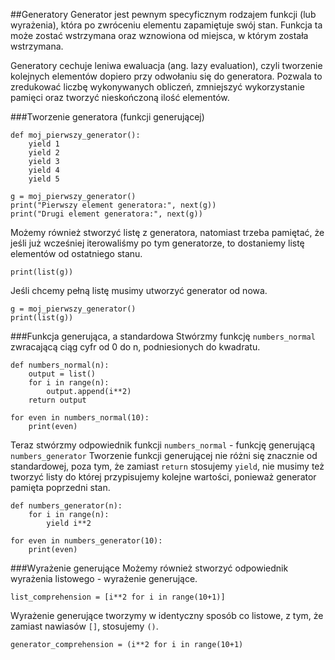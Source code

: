 ##Generatory
Generator jest pewnym specyficznym rodzajem funkcji (lub wyrażenia), która po zwróceniu elementu zapamiętuje 
swój stan. Funkcja ta może zostać wstrzymana oraz wznowiona od miejsca, w którym została wstrzymana.

Generatory cechuje leniwa ewaluacja (ang. lazy evaluation), czyli tworzenie kolejnych elementów 
dopiero przy odwołaniu się do generatora. Pozwala to zredukować liczbę wykonywanych obliczeń, 
zmniejszyć wykorzystanie pamięci oraz tworzyć nieskończoną ilość elementów.

###Tworzenie generatora (funkcji generującej)

```
def moj_pierwszy_generator():
    yield 1
    yield 2
    yield 3
    yield 4
    yield 5
```
```
g = moj_pierwszy_generator()
print("Pierwszy element generatora:", next(g))
print("Drugi element generatora:", next(g))
```
Możemy również stworzyć listę z generatora, natomiast trzeba pamiętać, że jeśli już wcześniej 
iterowaliśmy po tym generatorze, to dostaniemy listę elementów od ostatniego stanu.
```
print(list(g))
```
Jeśli chcemy pełną listę musimy utworzyć generator od nowa.
```
g = moj_pierwszy_generator()
print(list(g))
```
###Funkcja generująca, a standardowa
Stwórzmy funkcję ```numbers_normal``` zwracającą ciąg cyfr od 0 do n, podniesionych do kwadratu.
```
def numbers_normal(n):
    output = list()
    for i in range(n):
        output.append(i**2)
    return output
    
for even in numbers_normal(10):
    print(even)
```
Teraz stwórzmy odpowiednik funkcji ```numbers_normal``` - funkcję generującą ```numbers_generator```
Tworzenie funkcji generującej nie różni się znacznie od standardowej, poza tym, że zamiast ```return```
stosujemy ```yield```, nie musimy też tworzyć listy do której przypisujemy kolejne wartości, ponieważ 
generator pamięta poprzedni stan.
```
def numbers_generator(n):
    for i in range(n):
        yield i**2

for even in numbers_generator(10):
    print(even)
```

###Wyrażenie generujące
Możemy również stworzyć odpowiednik wyrażenia listowego - wyrażenie generujące.
```
list_comprehension = [i**2 for i in range(10+1)]
```
Wyrażenie generujące tworzymy w identyczny sposób co listowe, z tym, że zamiast nawiasów ```[]```, 
stosujemy ```()```.
``` 
generator_comprehension = (i**2 for i in range(10+1)
```

